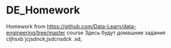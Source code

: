 # DE_Homework
Homework from https://github.com/Data-Learn/data-engineering/tree/master course 
Здесь будут домашние задания
cljhsxb`jcjsdnck;jsdcnsdck .sd, 